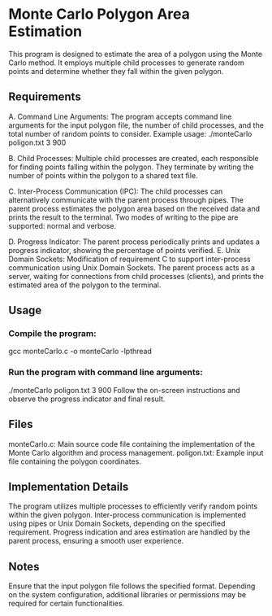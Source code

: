 # Monte Carlo Polygon Area Estimation


This program is designed to estimate the area of a polygon using the Monte Carlo method. It employs multiple child processes to generate random points and determine whether they fall within the given polygon.

## Requirements


A. Command Line Arguments: The program accepts command line arguments for the input polygon file, the number of child processes, and the total number of random points to consider.
Example usage: ./monteCarlo poligon.txt 3 900

B. Child Processes: Multiple child processes are created, each responsible for finding points falling within the polygon. They terminate by writing the number of points within the polygon to a shared text file.

C. Inter-Process Communication (IPC): The child processes can alternatively communicate with the parent process through pipes. The parent process estimates the polygon area based on the received data and prints the result to the terminal. Two modes of writing to the pipe are supported: normal and verbose.

D. Progress Indicator: The parent process periodically prints and updates a progress indicator, showing the percentage of points verified.
E. Unix Domain Sockets: Modification of requirement C to support inter-process communication using Unix Domain Sockets. The parent process acts as a server, waiting for connections from child processes (clients), and prints the estimated area of the polygon to the terminal.

## Usage

### Compile the program:

gcc monteCarlo.c -o monteCarlo -lpthread

### Run the program with command line arguments:

./monteCarlo poligon.txt 3 900
Follow the on-screen instructions and observe the progress indicator and final result.

## Files

monteCarlo.c: Main source code file containing the implementation of the Monte Carlo algorithm and process management.
poligon.txt: Example input file containing the polygon coordinates.


## Implementation Details

The program utilizes multiple processes to efficiently verify random points within the given polygon.
Inter-process communication is implemented using pipes or Unix Domain Sockets, depending on the specified requirement.
Progress indication and area estimation are handled by the parent process, ensuring a smooth user experience.

## Notes

Ensure that the input polygon file follows the specified format.
Depending on the system configuration, additional libraries or permissions may be required for certain functionalities.

